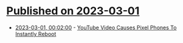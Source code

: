 # [Published on 2023-03-01](index.md)

* [2023-03-01, 00:02:00](https://news.slashdot.org/story/23/02/28/2229239/youtube-video-causes-pixel-phones-to-instantly-reboot?utm_source=rss1.0mainlinkanon&utm_medium=feed) - [YouTube Video Causes Pixel Phones To Instantly Reboot](https://news.slashdot.org/story/23/02/28/2229239/youtube-video-causes-pixel-phones-to-instantly-reboot?utm_source=rss1.0mainlinkanon&utm_medium=feed)
